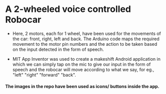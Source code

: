 # A 2-wheeled voice controlled Robocar

- Here, 2 motors, each for 1 wheel, have been used for the movements of the car: front, right, left and back. The Arduino code maps the required movement to the motor pin numbers and the action to be taken based on the input detected in the form of speech.

- MIT App Inventor was used to create a makeshift Android application in which we can simply tap on the mic to give our input in the form of speech and the robocar will move according to what we say, for eg., "left" "right" "forward" "back".

#### The images in the repo have been used as icons/ buttons inside the app.
